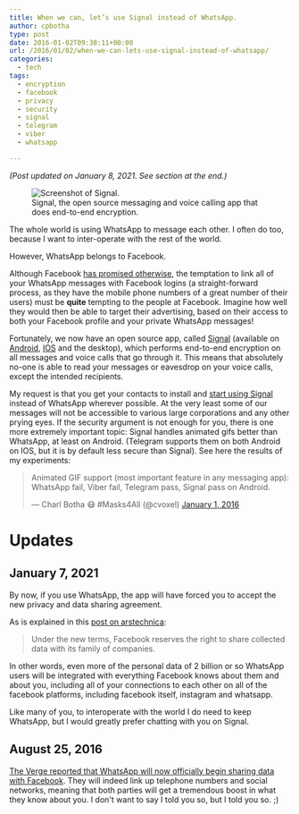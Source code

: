 ```yaml
---
title: When we can, let’s use Signal instead of WhatsApp.
author: cpbotha
type: post
date: 2016-01-02T09:38:11+00:00
url: /2016/01/02/when-we-can-lets-use-signal-instead-of-whatsapp/
categories:
  - tech
tags:
  - encryption
  - facebook
  - privacy
  - security
  - signal
  - telegram
  - viber
  - whatsapp

---
```


_(Post updated on January 8, 2021. See section at the end.)_

<figure>
<img src="https://whispersystems.org/blog/images/signal-new.jpg" alt="Screenshot of Signal." />
<figcaption>Signal, the open source messaging and voice calling app that does end-to-end encryption.</figcaption></figure> 

The whole world is using WhatsApp to message each other. I often do too,
because I want to inter-operate with the rest of the world.

However, WhatsApp belongs to Facebook.

Although Facebook [has promised otherwise][1], the temptation to link all of
your WhatsApp messages with Facebook logins (a straight-forward process, as
they have the mobile phone numbers of a great number of their users) must be
**quite** tempting to the people at Facebook. Imagine how well they would then
be able to target their advertising, based on their access to both your
Facebook profile and your private WhatsApp messages!

Fortunately, we now have an open source app, called [Signal][2] (available on
[Android][3], [IOS][4] and the desktop), which performs end-to-end encryption
on all messages and voice calls that go through it. This means that absolutely
no-one is able to read your messages or eavesdrop on your voice calls, except
the intended recipients.

My request is that you get your contacts to install and [start using Signal][5]
instead of WhatsApp wherever possible. At the very least some of our messages
will not be accessible to various large corporations and any other prying
eyes. If the security argument is not enough for you, there is one more
extremely important topic: Signal handles animated gifs better than WhatsApp,
at least on Android. (Telegram supports them on both Android on IOS, but it is
by default less secure than Signal). See here the results of my experiments:

<blockquote class="twitter-tweet"><p lang="en" dir="ltr">Animated GIF support (most important feature in any messaging app): WhatsApp fail, Viber fail, Telegram pass, Signal pass on Android.</p>&mdash; Charl Botha 😷 #Masks4All (@cvoxel) <a href="https://twitter.com/cvoxel/status/682942239463587841?ref_src=twsrc%5Etfw">January 1, 2016</a></blockquote> <script async src="https://platform.twitter.com/widgets.js" charset="utf-8"></script>

# Updates

## January 7, 2021

By now, if you use WhatsApp, the app will have forced you to accept the new
privacy and data sharing agreement.

As is explained in this [post on
arstechnica](https://arstechnica.com/tech-policy/2021/01/whatsapp-users-must-share-their-data-with-facebook-or-stop-using-the-app/):

> Under the new terms, Facebook reserves the right to share collected data with its family of companies.

In other words, even more of the personal data of 2 billion or so WhatsApp
users will be integrated with everything Facebook knows about them and about
you, including all of your connections to each other on all of the facebook
platforms, including facebook itself, instagram and whatsapp.

Like many of you, to interoperate with the world I do need to keep WhatsApp,
but I would greatly prefer chatting with you on Signal.

## August 25, 2016

[The Verge reported that WhatsApp will now officially begin sharing data with
Facebook][7]. They will indeed link up telephone numbers and social networks,
meaning that both parties will get a tremendous boost in what they know about
you. I don't want to say I told you so, but I told you so. ;)

 [1]: http://www.huffingtonpost.com/2014/02/24/zuckerberg-facebook-whatsapp_n_4848205.html
 [2]: https://whispersystems.org/
 [3]: https://play.google.com/store/apps/details?id=org.thoughtcrime.securesms&hl=en
 [4]: https://itunes.apple.com/za/app/signal-private-messenger/id874139669?mt=8
 [5]: https://theintercept.com/2015/03/02/signal-iphones-encrypted-messaging-app-now-supports-text/
 [7]: http://www.theverge.com/2016/8/25/12638698/whatsapp-to-start-sharing-user-data-with-facebook
